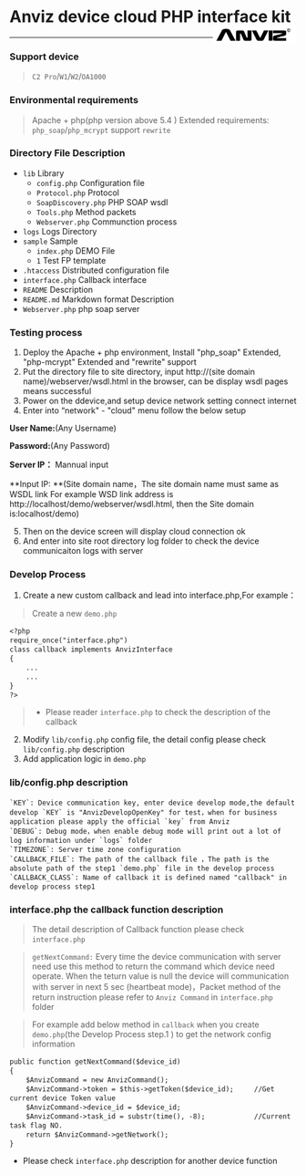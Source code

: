 # Anviz device cloud PHP interface kit<img src="logo.png" style="height:30px;" align="right">

------------

### Support device
> `C2 Pro`/`W1`/`W2`/`OA1000`

### Environmental requirements
> Apache + php(php version above 5.4 )
> Extended requirements: `php_soap`/`php_mcrypt`
> support `rewrite`

### Directory File Description
* `lib`            Library
    * `config.php`          Configuration file
	* `Protocol.php`        Protocol
	* `SoapDiscovery.php`   PHP SOAP wsdl
	* `Tools.php`           Method packets
	* `Webserver.php`       Communction process
* `logs`           Logs Directory
* `sample`         Sample
	* `index.php`           DEMO File
	* `1`                   Test FP template
* `.htaccess`      Distributed configuration file
* `interface.php`  Callback interface
* `README`         Description
* `README.md`      Markdown format Description
* `Webserver.php`  php soap server

### Testing process
1. Deploy the Apache + php environment, Install "php_soap" Extended, "php-mcrypt" Extended and "rewrite" support
2. Put the directory file to site directory, input http://(site domain name)/webserver/wsdl.html in the browser, can be display wsdl pages means successful
3. Power on the ddevice,and setup device network setting connect internet
4. Enter into “network" - "cloud" menu follow the below setup

**User Name:**(Any Username)

**Password:**(Any Password)

**Server IP：** Mannual input

**Input IP: **(Site domain name，The site domain name must same as WSDL link For example WSD link address is http://localhost/demo/webserver/wsdl.html, then the Site domain is:localhost/demo)

5. Then on the device screen will display cloud connection ok
6. And enter into site root directory log folder to check the device communicaiton logs with server

### Develop Process
1. Create a new custom callback and lead into interface.php,For example：
> Create a new `demo.php`
```
<?php
require_once("interface.php")
class callback implements AnvizInterface
{
    ...
    ...
}
?>
```
>* Please reader `interface.php` to check the description of the callback
2. Modify `lib/config.php` config file, the detail config please check `lib/config.php` description
3. Add application logic in `demo.php`

### lib/config.php description
	`KEY`: Device communication key, enter device develop mode,the default develop `KEY` is "AnvizDevelopOpenKey" for test，when for business application please apply the official `key` from Anviz
	`DEBUG`: Debug mode，when enable debug mode will print out a lot of log information under `logs` folder
	`TIMEZONE`: Server time zone configuration
	`CALLBACK_FILE`: The path of the callback file ，The path is the absolute path of the step1 `demo.php` file in the develop process
	`CALLBACK_CLASS`: Name of callback it is defined named "callback" in develop process step1

### interface.php the callback function description
> The detail description of Callback function please check `interface.php`

> `getNextCommand:` Every time the device communication with server need use this method to return the command which device need operate. When the teturn value is null the device will communication  with server in next 5 sec (heartbeat mode)，Packet method of the return instruction please refer to `Anviz Command` in `interface.php` folder

> For example add below method in `callback` when you create `demo.php`(the Develop Process step.1 ) to get the network config information
```
public function getNextCommand($device_id)
{
	$AnvizCommand = new AnvizCommand();
	$AnvizCommand->token = $this->getToken($device_id);     //Get current device Token value
	$AnvizCommand->device_id = $device_id;
	$AnvizCommand->task_id = substr(time(), -8);            //Current task flag NO.
	return $AnvizCommand->getNetwork();
}
```
* Please check `interface.php` description for another device function
